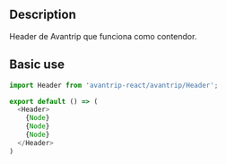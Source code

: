 ## Description
Header de Avantrip que funciona como contendor.

## Basic use

```javascript
import Header from 'avantrip-react/avantrip/Header';

export default () => (
  <Header>
    {Node}
    {Node}
    {Node}
  </Header>
)
```
